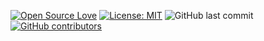 [![Open Source Love](https://badges.frapsoft.com/os/v1/open-source.svg?style=flat)](https://github.com/ellerbrock/open-source-badges/)
[![License: MIT](https://img.shields.io/badge/License-MIT-green.svg)](https://opensource.org/licenses/MIT)
![GitHub last commit](https://img.shields.io/github/last-commit/kelasmobile2019/final-project/kelompok-6)
[![GitHub contributors](https://img.shields.io/github/contributors/kelasmobile2019/final-project.svg)](https://GitHub.com/kelasmobile2019/final-project/graphs/contributors/)
